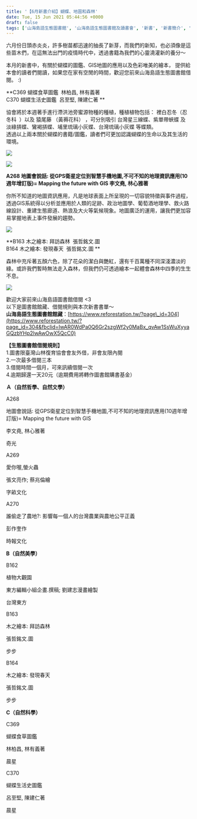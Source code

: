 ```yaml
---
title: '【6月新書介紹】蝴蝶、地圖和森林'
date: Tue, 15 Jun 2021 05:44:56 +0000
draft: false
tags: ['山海島語生態圖書館', '山海島語生態圖書館及讀書會', '新書', '新書簡介', '新書簡介']
---
```


六月份日頭赤炎炎，許多樹苗都迅速的抽長了新芽，而我們的新知，也必須像是這些苗木們，在這無法出門的疫情時代中，透過書籍為我們的心靈澆灌新的養分～

本月的新書中，有關於蝴蝶的圖鑑、GIS地圖的應用以及色彩唯美的繪本， 提供給本會的讀者們閱讀，如果您在家有空閒的時間，歡迎您前來山海島語生態圖書館借閱。 :)

**C369 蝴蝶食草圖鑑  林柏昌, 林有義著   
C370 蝴蝶生活史圖鑑  呂至堅, 陳建仁著 **

協會將於本週著手進行滯洪池旁蜜源物種的種植，種植植物包括： 裡白忍冬（忍冬科  ）以及 猿尾藤 （黃褥花科） ，可分別吸引 台灣星三線蝶、紫單帶蛺蝶 及 淡綠挵蝶、鸞褐挵蝶、埔里琉璃小灰蝶、台灣琉璃小灰蝶 等蝶類。  
透過以上兩本關於蝴蝶的書籍/圖鑑，讀者們可更加認識蝴蝶的生命以及其生活的環境。

![](https://www.reforestation.tw/wp-content/uploads/2021/06/蝴蝶食草.png)

![](https://www.reforestation.tw/wp-content/uploads/2021/06/蝴蝶生活史.png)

**A268 地圖會說話: 從GPS衛星定位到智慧手機地圖,不可不知的地理資訊應用(10週年增訂版)= Mapping the future with GIS 李文堯, 林心雅著**

你所不知道的地圖資訊應用，凡是地球表面上所呈現的一切容貌特徵與事件過程，透過GIS系統得以分析並應用於人類的足跡、政治地圖學、葡萄酒地理學、救火路線設計、重建生態廊道、熱浪及大火等氣候現象。地圖廣泛的運用，讓我們更加容易掌握地表上事件發展的趨勢。

![](https://www.reforestation.tw/wp-content/uploads/2021/06/圖片3.png)

**B163 木之繪本: 拜訪森林  張哲銘文.圖   
B164 木之繪本: 發現春天  張哲銘文.圖 **

森林中充斥著五顏六色，除了花朵的潔白與艷紅，還有千百萬種不同深淺濃淡的綠。或許我們暫時無法走入森林，但我們仍可透過繪本一起體會森林中四季的生生不息。

![](https://www.reforestation.tw/wp-content/uploads/2021/06/圖片1.jpg)

歡迎大家前來山海島語圖書館借閱 <3  
以下是圖書館館藏、借閱規則與本次新書書單～  
**山海島語生態圖書館館藏**：[https://www.reforestation.tw/?page\_id=304](https://www.reforestation.tw/?page_id=304&fbclid=IwAR0WdPa0Q6Gr2szgWf2y0MaBx_qvAw1SsWuXyyaGQzbYHp2lwAwOwX5QcC0)

**【生態圖書館借閱規則】**  
1.圖書限臺灣山林復育協會會友外借，非會友限內閱  
2.一次最多借閱三本  
3.借閱時間一個月，可來訊續借閱一次  
4.逾期歸還一天20元（逾期費用將轉作圖書館購書基金）

**Ａ（自然哲學、自然文學）**

A268

地圖會說話: 從GPS衛星定位到智慧手機地圖,不可不知的地理資訊應用(10週年增訂版)= Mapping the future with GIS 

李文堯, 林心雅著

奇光

A269

愛你喔,螢火蟲 

張文亮作; 蔡兆倫繪 

字畝文化 

A270

誰偷走了農地?: 影響每一個人的台灣農業與農地公平正義 

彭作奎作 

時報文化 

**B（自然美學）**

B162

植物大觀園 

東方編輯小組企畫.撰稿; 劉建志漫畫繪製 

台灣東方 

B163

木之繪本: 拜訪森林 

張哲銘文.圖 

步步 

B164

木之繪本: 發現春天 

張哲銘文.圖 

步步 

**C（自然科學）**

C369

蝴蝶食草圖鑑 

林柏昌, 林有義著 

晨星 

C370

蝴蝶生活史圖鑑 

呂至堅, 陳建仁著 

晨星